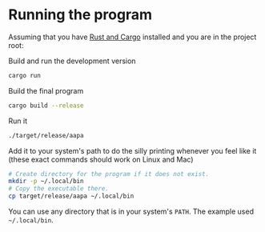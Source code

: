 # Running the program

Assuming that you have [Rust and Cargo](https://www.rust-lang.org/learn/get-started) installed and you are in the project root:

Build and run the development version

```bash
cargo run
```

Build the final program

```bash
cargo build --release
```

Run it

```bash
./target/release/aapa
```

Add it to your system's path to do the silly printing whenever you feel like it (these exact commands should work on Linux and Mac)

```bash
# Create directory for the program if it does not exist.
mkdir -p ~/.local/bin
# Copy the executable there.
cp target/release/aapa ~/.local/bin
```

You can use any directory that is in your system's `PATH`. The example used `~/.local/bin`.
